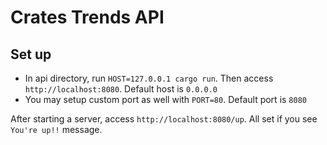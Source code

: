# Crates Trends API

## Set up

- In api directory, run `HOST=127.0.0.1 cargo run`. Then access `http://localhost:8080`. Default host is  `0.0.0.0`
- You may setup custom port as well with `PORT=80`. Default port is `8080`

After starting a server, access `http://localhost:8080/up`. All set if you see `You're up!!` message.
